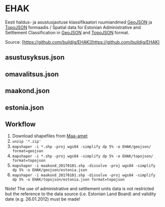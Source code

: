 # EHAK

Eesti haldus- ja asustusjaotuse klassifikaatori ruumiandmed [GeoJSON](http://geojson.org/) ja [TopoJSON](https://github.com/topojson/topojson) formaadis / Spatial data for Estonian Administrative and Settlement Classification in [GeoJSON](http://geojson.org/) and [TopoJSON](https://github.com/topojson/topojson) format.

Source: [https://github.com/buildig/EHAK](https://github.com/buildig/EHAK)

## asustusyksus.json

<script src="https://embed.github.com/view/geojson/buildig/EHAK/master/topojson/asustusyksus.json"></script>

## omavalitsus.json

<script src="https://embed.github.com/view/geojson/buildig/EHAK/master/topojson/omavalitsus.json"></script>

## maakond.json

<script src="https://embed.github.com/view/geojson/buildig/EHAK/master/topojson/maakond.json"></script>

## estonia.json

<script src="https://embed.github.com/view/geojson/buildig/EHAK/master/topojson/estonia.json"></script>

## Workflow

1. Download shapefiles from [Maa-amet](http://geoportaal.maaamet.ee/eng/Maps-and-Data/Administrative-and-Settlement-Division-p312.html)
2. `unzip '*.zip'`
3. `mapshaper -i *.shp -proj wgs84 -simplify dp 5% -o EHAK/geojson/ format=geojson`
4. `mapshaper -i *.shp -proj wgs84 -simplify dp 5% -o EHAK/topojson/ format=topojson`
5. `mapshaper -i maakond_20170101.shp -dissolve -proj wgs84 -simplify dp 5% -o EHAK/geojson/estonia.json`
6. `mapshaper -i maakond_20170101.shp -dissolve -proj wgs84 -simplify dp 5% -o EHAK/topojson/estonia.json format=topojson`

Note! The use of administrative and settlement units data is not restricted but the reference to the data source (i.e. Estonian Land Board) and validity date (e.g. 26.01.2012) must be made!
